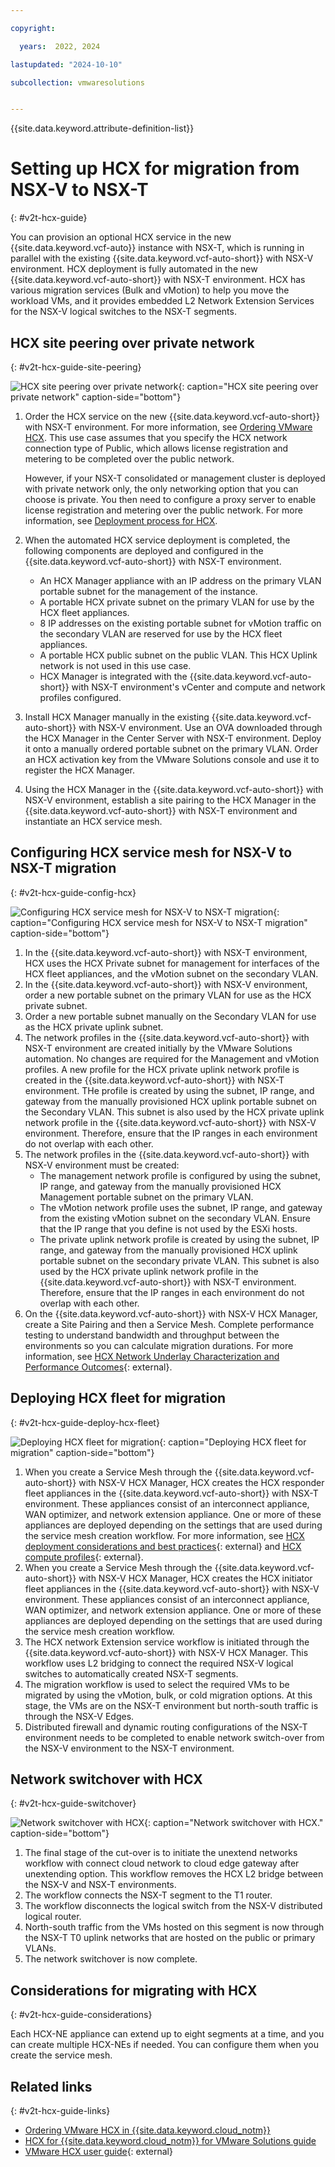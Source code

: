 ```yaml
---

copyright:

  years:  2022, 2024

lastupdated: "2024-10-10"

subcollection: vmwaresolutions


---
```


{{site.data.keyword.attribute-definition-list}}

# Setting up HCX for migration from NSX-V to NSX-T
{: #v2t-hcx-guide}

You can provision an optional HCX service in the new {{site.data.keyword.vcf-auto}} instance with NSX-T, which is running in parallel with the existing {{site.data.keyword.vcf-auto-short}} with NSX-V environment. HCX deployment is fully automated in the new {{site.data.keyword.vcf-auto-short}} with NSX-T environment. HCX has various migration services (Bulk and vMotion) to help you move the workload VMs, and it provides embedded L2 Network Extension Services for the NSX-V logical switches to the NSX-T segments.

## HCX site peering over private network
{: #v2t-hcx-guide-site-peering}

![HCX site peering over private network](../../images/v2t-hcx-site-peering.svg "HCX site peering happens over a private network"){: caption="HCX site peering over private network" caption-side="bottom"}

1. Order the HCX service on the new {{site.data.keyword.vcf-auto-short}} with NSX-T environment. For more information, see [Ordering VMware HCX](/docs/vmwaresolutions?topic=vmwaresolutions-hcx_ordering). This use case assumes that you specify the HCX network connection type of Public, which allows license registration and metering to be completed over the public network.

   However, if your NSX-T consolidated or management cluster is deployed with private network only, the only networking option that you can choose is private. You then need to configure a proxy server to enable license registration and metering over the public network. For more information, see [Deployment process for HCX](/docs/vmwaresolutions?topic=vmwaresolutions-hcx_ordering#hcx_ordering-deploy).
2. When the automated HCX service deployment is completed, the following components are deployed and configured in the {{site.data.keyword.vcf-auto-short}} with NSX-T environment.
   * An HCX Manager appliance with an IP address on the primary VLAN portable subnet for the management of the instance.
   * A portable HCX private subnet on the primary VLAN for use by the HCX fleet appliances.
   * 8 IP addresses on the existing portable subnet for vMotion traffic on the secondary VLAN are reserved for use by the HCX fleet appliances.
   * A portable HCX public subnet on the public VLAN. This HCX Uplink network is not used in this use case.
   * HCX Manager is integrated with the {{site.data.keyword.vcf-auto-short}} with NSX-T environment's vCenter and compute and network profiles configured.
3. Install HCX Manager manually in the existing {{site.data.keyword.vcf-auto-short}} with NSX-V environment. Use an OVA downloaded through the HCX Manager in the Center Server with NSX-T environment. Deploy it onto a manually ordered portable subnet on the primary VLAN. Order an HCX activation key from the VMware Solutions console and use it to register the HCX Manager.
4. Using the HCX Manager in the {{site.data.keyword.vcf-auto-short}} with NSX-V environment, establish a site pairing to the HCX Manager in the {{site.data.keyword.vcf-auto-short}} with NSX-T environment and instantiate an HCX service mesh.

## Configuring HCX service mesh for NSX-V to NSX-T migration
{: #v2t-hcx-guide-config-hcx}

![Configuring HCX service mesh for NSX-V to NSX-T migration](../../images/v2t-hcx-service-mesh-net.svg "Configuring HCX service mesh for NSX-V to NSX-T migration uses optimal connectivity for network bandwidth point of view though the secondary VLAN."){: caption="Configuring HCX service mesh for NSX-V to NSX-T migration" caption-side="bottom"}

1. In the {{site.data.keyword.vcf-auto-short}} with NSX-T environment, HCX uses the HCX Private subnet for management for interfaces of the HCX fleet appliances, and the vMotion subnet on the secondary VLAN.
2. In the {{site.data.keyword.vcf-auto-short}} with NSX-V environment, order a new portable subnet on the primary VLAN for use as the HCX private subnet.
3. Order a new portable subnet manually on the Secondary VLAN for use as the HCX private uplink subnet.
4. The network profiles in the {{site.data.keyword.vcf-auto-short}} with NSX-T environment are created initially by the VMware Solutions automation. No changes are required for the Management and vMotion profiles. A new profile for the HCX private uplink network profile is created in the {{site.data.keyword.vcf-auto-short}} with NSX-T environment. THe profile is created by using the subnet, IP range, and gateway from the manually provisioned HCX uplink portable subnet on the Secondary VLAN. This subnet is also used by the HCX private uplink network profile in the {{site.data.keyword.vcf-auto-short}} with NSX-V environment. Therefore, ensure that the IP ranges in each environment do not overlap with each other.
5. The network profiles in the {{site.data.keyword.vcf-auto-short}} with NSX-V environment must be created:
   * The management network profile is configured by using the subnet, IP range, and gateway from the manually provisioned HCX Management portable subnet on the primary VLAN.
   * The vMotion network profile uses the subnet, IP range, and gateway from the existing vMotion subnet on the secondary VLAN. Ensure that the IP range that you define is not used by the ESXi hosts.
   * The private uplink network profile is created by using the subnet, IP range, and gateway from the manually provisioned HCX uplink portable subnet on the secondary private VLAN. This subnet is also used by the HCX private uplink network profile in the {{site.data.keyword.vcf-auto-short}} with NSX-T environment. Therefore, ensure that the IP ranges in each environment do not overlap with each other.
6. On the {{site.data.keyword.vcf-auto-short}} with NSX-V HCX Manager, create a Site Pairing and then a Service Mesh. Complete performance testing to understand bandwidth and throughput between the environments so you can calculate migration durations. For more information, see [HCX Network Underlay Characterization and Performance Outcomes](https://community.broadcom.com/viewdocument/hcx-network-underlay-characterizati?CommunityKey=ab5e7256-62d1-4688-875f-f2fe64d0aa85&tab=librarydocuments){: external}.

## Deploying HCX fleet for migration
{: #v2t-hcx-guide-deploy-hcx-fleet}

![Deploying HCX fleet for migration](../../images/v2t-hcx-hcx-fleet.svg "Deploying HCX fleet for migration. You can deploy multiple appliances to scale the migration solution."){: caption="Deploying HCX fleet for migration" caption-side="bottom"}

1. When you create a Service Mesh through the {{site.data.keyword.vcf-auto-short}} with NSX-V HCX Manager, HCX creates the HCX responder fleet appliances in the {{site.data.keyword.vcf-auto-short}} with NSX-T environment. These appliances consist of an interconnect appliance, WAN optimizer, and network extension appliance. One or more of these appliances are deployed depending on the settings that are used during the service mesh creation workflow. For more information, see [HCX deployment considerations and best practices](https://hcx.design/wp-content/uploads/2019/07/hcx_dbp_wp.pdf){: external} and [HCX compute profiles](https://hcx.design/wp-content/uploads/2020/02/hcx-compute-profiles.pdf){: external}.
2. When you create a Service Mesh through the {{site.data.keyword.vcf-auto-short}} with NSX-V HCX Manager, HCX creates the HCX initiator fleet appliances in the {{site.data.keyword.vcf-auto-short}} with NSX-V environment. These appliances consist of an interconnect appliance, WAN optimizer, and network extension appliance. One or more of these appliances are deployed depending on the settings that are used during the service mesh creation workflow.
3. The HCX network Extension service workflow is initiated through the {{site.data.keyword.vcf-auto-short}} with NSX-V HCX Manager. This workflow uses L2 bridging to connect the required NSX-V logical switches to automatically created NSX-T segments.
4. The migration workflow is used to select the required VMs to be migrated by using the vMotion, bulk, or cold migration options. At this stage, the VMs are on the NSX-T environment but north-south traffic is through the NSX-V Edges.
5. Distributed firewall and dynamic routing configurations of the NSX-T environment needs to be completed to enable network switch-over from the NSX-V environment to the NSX-T environment.

## Network switchover with HCX
{: #v2t-hcx-guide-switchover}

![Network switchover with HCX](../../images/v2t-hcx-network.svg "Network switchover with HCX."){: caption="Network switchover with HCX." caption-side="bottom"}

1. The final stage of the cut-over is to initiate the unextend networks workflow with connect cloud network to cloud edge gateway after unextending option. This workflow removes the HCX L2 bridge between the NSX-V and NSX-T environments.
2. The workflow connects the NSX-T segment to the T1 router.
3. The workflow disconnects the logical switch from the NSX-V distributed logical router.
4. North-south traffic from the VMs hosted on this segment is now through the NSX-T T0 uplink networks that are hosted on the public or primary VLANs.
5. The network switchover is now complete.

## Considerations for migrating with HCX
{: #v2t-hcx-guide-considerations}

Each HCX-NE appliance can extend up to eight segments at a time, and you can create multiple HCX-NEs if needed. You can configure them when you create the service mesh.

## Related links
{: #v2t-hcx-guide-links}

* [Ordering VMware HCX in {{site.data.keyword.cloud_notm}}](/docs/vmwaresolutions?topic=vmwaresolutions-hcx_ordering)
* [HCX for {{site.data.keyword.cloud_notm}} for VMware Solutions guide](/docs/vmwaresolutions?topic=vmwaresolutions-hcxclient-planning-prep-install)
* [VMware HCX user guide](https://docs.vmware.com/en/VMware-HCX/4.3/VMware%20HCX%20Documentation%204.3.zip){: external}
